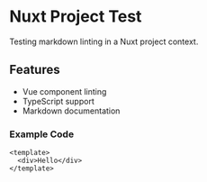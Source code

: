 # Nuxt Project Test

Testing markdown linting in a Nuxt project context.

## Features

- Vue component linting
- TypeScript support
- Markdown documentation

### Example Code

```vue
<template>
  <div>Hello</div>
</template>
```